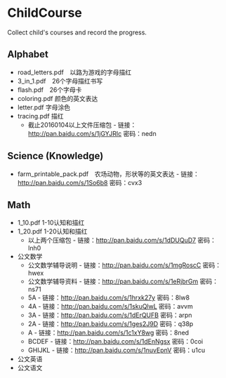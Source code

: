 # ChildCourse

Collect child's courses and record the progress.


## Alphabet

 * road_letters.pdf　以路为游戏的字母描红
 * 3\_in\_1.pdf　26个字母描红书写
 * flash.pdf　26个字母卡
 * coloring.pdf 颜色的英文表达
 * letter.pdf 字母涂色
 * tracing.pdf 描红
   * 截止20160104以上文件压缩包 - 链接：http://pan.baidu.com/s/1jGYJRlc 密码：nedn

## Science (Knowledge)

 * farm\_printable\_pack.pdf　农场动物，形状等的英文表达 - 链接：http://pan.baidu.com/s/1So6b8 密码：cvx3


## Math

 * 1\_10.pdf 1-10认知和描红
 * 1\_20.pdf 1-20认知和描红
   * 以上两个压缩包 - 链接：http://pan.baidu.com/s/1dDUQuD7 密码：lnh0 
 * 公文数学
   * 公文数学辅导说明 - 链接：http://pan.baidu.com/s/1mgRoscC 密码：hwex
   * 公文数学辅导资料 - 链接：http://pan.baidu.com/s/1eRjbrGm 密码：ns71
   * 5A - 链接：http://pan.baidu.com/s/1hrxk27y 密码：8lw8
   * 4A - 链接：http://pan.baidu.com/s/1skuQlwL 密码：avvm
   * 3A - 链接：http://pan.baidu.com/s/1dErQUFB 密码：arpn
   * 2A - 链接：http://pan.baidu.com/s/1ges2J9D 密码：q38p
   * A - 链接：http://pan.baidu.com/s/1c1xY8wg 密码：8ned
   * BCDEF - 链接：http://pan.baidu.com/s/1dEnNgsx 密码：0coi
   * GHIJKL - 链接：http://pan.baidu.com/s/1nuvEpnV 密码：u1cu
 * 公文英语
 * 公文语文